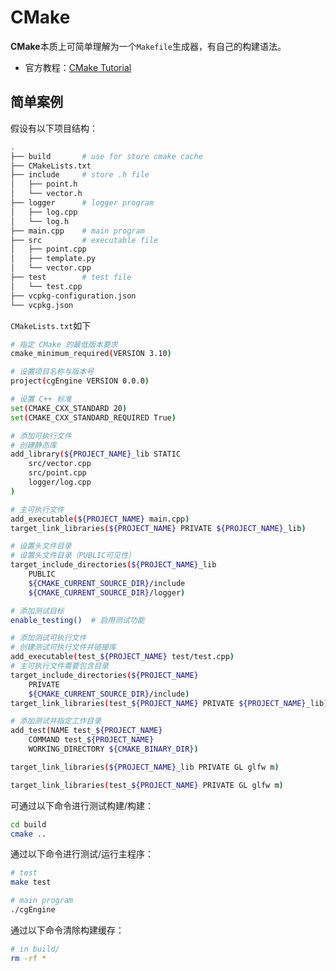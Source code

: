 # CMake

**CMake**本质上可简单理解为一个`Makefile`生成器，有自己的构建语法。

- 官方教程：[CMake Tutorial](https://cmake.org/cmake/help/v3.22/guide/tutorial/index.html)

## 简单案例

假设有以下项目结构：
```bash
.
├── build       # use for store cmake cache
├── CMakeLists.txt
├── include     # store .h file
│   ├── point.h
│   └── vector.h
├── logger      # logger program
│   ├── log.cpp
│   └── log.h
├── main.cpp    # main program
├── src         # executable file
│   ├── point.cpp
│   ├── template.py
│   └── vector.cpp
├── test        # test file
│   └── test.cpp
├── vcpkg-configuration.json
└── vcpkg.json
```

`CMakeLists.txt`如下
```bash
# 指定 CMake 的最低版本要求
cmake_minimum_required(VERSION 3.10)

# 设置项目名称与版本号
project(cgEngine VERSION 0.0.0)

# 设置 C++ 标准
set(CMAKE_CXX_STANDARD 20)
set(CMAKE_CXX_STANDARD_REQUIRED True)

# 添加可执行文件
# 创建静态库
add_library(${PROJECT_NAME}_lib STATIC
    src/vector.cpp
    src/point.cpp
    logger/log.cpp
)

# 主可执行文件
add_executable(${PROJECT_NAME} main.cpp)
target_link_libraries(${PROJECT_NAME} PRIVATE ${PROJECT_NAME}_lib)

# 设置头文件目录
# 设置头文件目录（PUBLIC可见性）
target_include_directories(${PROJECT_NAME}_lib
    PUBLIC
    ${CMAKE_CURRENT_SOURCE_DIR}/include
    ${CMAKE_CURRENT_SOURCE_DIR}/logger)

# 添加测试目标
enable_testing()  # 启用测试功能

# 添加测试可执行文件
# 创建测试可执行文件并链接库
add_executable(test_${PROJECT_NAME} test/test.cpp)
# 主可执行文件需要包含目录
target_include_directories(${PROJECT_NAME}
    PRIVATE
    ${CMAKE_CURRENT_SOURCE_DIR}/include)
target_link_libraries(test_${PROJECT_NAME} PRIVATE ${PROJECT_NAME}_lib)

# 添加测试并指定工作目录
add_test(NAME test_${PROJECT_NAME}
    COMMAND test_${PROJECT_NAME}
    WORKING_DIRECTORY ${CMAKE_BINARY_DIR})

target_link_libraries(${PROJECT_NAME}_lib PRIVATE GL glfw m)

target_link_libraries(test_${PROJECT_NAME} PRIVATE GL glfw m)
```

可通过以下命令进行测试构建/构建：
```bash
cd build
cmake ..
```

通过以下命令进行测试/运行主程序：
```bash
# test
make test

# main program
./cgEngine
```

通过以下命令清除构建缓存：
```bash
# in build/
rm -rf *
```
